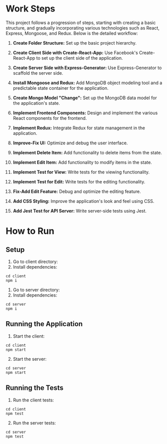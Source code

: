 # Work Steps

This project follows a progression of steps, starting with creating a basic structure, and gradually incorporating various technologies such as React, Express, Mongoose, and Redux. Below is the detailed workflow:

1. **Create Folder Structure:** Set up the basic project hierarchy.

2. **Create Client Side with Create-React-App:** Use Facebook's Create-React-App to set up the client side of the application.

3. **Create Server Side with Express-Generator:** Use Express-Generator to scaffold the server side.

4. **Install Mongoose and Redux:** Add MongoDB object modeling tool and a predictable state container for the application.

5. **Create Mongo Model \"Change\":** Set up the MongoDB data model for the application's state.

6. **Implement Frontend Components:** Design and implement the various React components for the frontend.

7. **Implement Redux:** Integrate Redux for state management in the application.

8. **Improve-Fix UI:** Optimize and debug the user interface.

9. **Implement Delete Item:** Add functionality to delete items from the state.

10. **Implement Edit Item:** Add functionality to modify items in the state.

11. **Implement Test for View:** Write tests for the viewing functionality.

12. **Implement Test for Edit:** Write tests for the editing functionality.

13. **Fix-Add Edit Feature:** Debug and optimize the editing feature.

14. **Add CSS Styling:** Improve the application's look and feel using CSS.

15. **Add Jest Test for API Server:** Write server-side tests using Jest.

# How to Run

## Setup

1. Go to client directory:
2. Install dependencies:

```
cd client
npm i
```

1. Go to server directory:
2. Install dependencies:

```
cd server
npm i
```

## Running the Application

1. Start the client:

```
cd client
npm start
```

2. Start the server:

```
cd server
npm start
```

## Running the Tests

1. Run the client tests:

```
cd client
npm test
```

2. Run the server tests:

```
cd server
npm test
```
